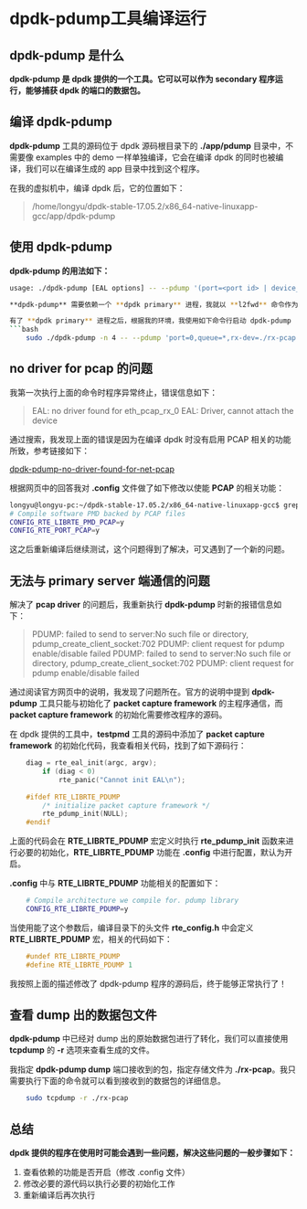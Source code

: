 # dpdk-pdump工具编译运行
## dpdk-pdump 是什么

**dpdk-pdump 是 dpdk 提供的一个工具。它可以可以作为 secondary 程序运行，能够捕获 dpdk 的端口的数据包。**

## 编译 dpdk-pdump 

**dpdk-pdump** 工具的源码位于 dpdk 源码根目录下的 **./app/pdump** 目录中，不需要像 examples 中的 demo 一样单独编译，它会在编译 dpdk 的同时也被编译，我们可以在编译生成的 app 目录中找到这个程序。

在我的虚拟机中，编译 dpdk 后，它的位置如下：

>/home/longyu/dpdk-stable-17.05.2/x86_64-native-linuxapp-gcc/app/dpdk-pdump

## 使用 dpdk-pdump 
**dpdk-pdump 的用法如下：**

```bash
usage: ./dpdk-pdump [EAL options] -- --pdump '(port=<port id> | device_id=<pci id or vdev name>),(queue=<queue_id>),(rx-dev=<iface or pcap file> | tx-dev=<iface or pcap file>,[ring-size=<ring size>default:16384],[mbuf-size=<mbuf data size>default:2176],[total-num-mbufs=<number of mbufs>default:65535]' [--server-socket-path=<server socket dir>default:/var/run/.dpdk/ (or) ~/.dpdk/] [--client-socket-path=<client socket dir>default:/var/run/.dpdk/ (or) ~/.dpdk/]```

**dpdk-pdump** 需要依赖一个 **dpdk primary** 进程，我就以 **l2fwd** 命令作为 **dpdk primary** 进程。

有了 **dpdk primary** 进程之后，根据我的环境，我使用如下命令行启动 dpdk-pdump
```bash
	sudo ./dpdk-pdump -n 4 -- --pdump 'port=0,queue=*,rx-dev=./rx-pcap'
```
## no driver for pcap 的问题

我第一次执行上面的命令时程序异常终止，错误信息如下：

> EAL: no driver found for eth_pcap_rx_0
> EAL: Driver, cannot attach the device

通过搜索，我发现上面的错误是因为在编译 dpdk 时没有启用 PCAP 相关的功能所致，参考链接如下：

[dpdk-pdump-no-driver-found-for-net-pcap](https://stackoverflow.com/questions/44357995/dpdk-pdump-no-driver-found-for-net-pcap-rx-0)

根据网页中的回答我对 **.config** 文件做了如下修改以使能 **PCAP** 的相关功能：

```bash
longyu@longyu-pc:~/dpdk-stable-17.05.2/x86_64-native-linuxapp-gcc$ grep 'PCAP' .config
# Compile software PMD backed by PCAP files
CONFIG_RTE_LIBRTE_PMD_PCAP=y
CONFIG_RTE_PORT_PCAP=y
```
这之后重新编译后继续测试，这个问题得到了解决，可又遇到了一个新的问题。

## 无法与 primary server 端通信的问题

解决了 **pcap driver** 的问题后，我重新执行 **dpdk-pdump** 时新的报错信息如下：

> PDUMP: failed to send to server:No such file or directory,
> pdump_create_client_socket:702 PDUMP: client request for pdump
> enable/disable failed PDUMP: failed to send to server:No such file or
> directory, pdump_create_client_socket:702 PDUMP: client request for
> pdump enable/disable failed

通过阅读官方网页中的说明，我发现了问题所在。官方的说明中提到 **dpdk-pdump** 工具只能与初始化了 **packet capture framework** 的主程序通信，而 **packet capture framework** 的初始化需要修改程序的源码。

在 dpdk 提供的工具中，**testpmd** 工具的源码中添加了 **packet capture framework** 的初始化代码，我查看相关代码，找到了如下源码行：

```c
	diag = rte_eal_init(argc, argv);
	    if (diag < 0)
	        rte_panic("Cannot init EAL\n");
	
	#ifdef RTE_LIBRTE_PDUMP
	    /* initialize packet capture framework */
	    rte_pdump_init(NULL);
	#endif
```
上面的代码会在 **RTE_LIBRTE_PDUMP** 宏定义时执行 **rte_pdump_init** 函数来进行必要的初始化，**RTE_LIBRTE_PDUMP** 功能在 **.config** 中进行配置，默认为开启。

**.config** 中与 **RTE_LIBRTE_PDUMP** 功能相关的配置如下：

```bash
	# Compile architecture we compile for. pdump library
	CONFIG_RTE_LIBRTE_PDUMP=y
```

当使用能了这个参数后，编译目录下的头文件 **rte_config.h** 中会定义 **RTE_LIBRTE_PDUMP** 宏，相关的代码如下：

```c
	#undef RTE_LIBRTE_PDUMP
	#define RTE_LIBRTE_PDUMP 1
```
我按照上面的描述修改了 dpdk-pdump 程序的源码后，终于能够正常执行了！

## 查看 dump 出的数据包文件
**dpdk-pdump** 中已经对 dump 出的原始数据包进行了转化，我们可以直接使用 **tcpdump** 的 **-r** 选项来查看生成的文件。
 
 我指定 **dpdk-pdump dump** 端口接收到的包，指定存储文件为 **./rx-pcap**。我只需要执行下面的命令就可以看到接收到的数据包的详细信息。

```bash
 	sudo tcpdump -r ./rx-pcap
```

## 总结
**dpdk 提供的程序在使用时可能会遇到一些问题，解决这些问题的一般步骤如下：**

1. 查看依赖的功能是否开启（修改 .config 文件）
2. 修改必要的源代码以执行必要的初始化工作
3. 重新编译后再次执行

